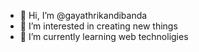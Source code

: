 - 👋 Hi, I’m @gayathrikandibanda
- 👀 I’m interested in creating new things
- 🌱 I’m currently learning web technoligies


<!---
gayathrikandibanda/gayathrikandibanda is a ✨ special ✨ repository because its `README.md` (this file) appears on your GitHub profile.
You can click the Preview link to take a look at your changes.
--->
